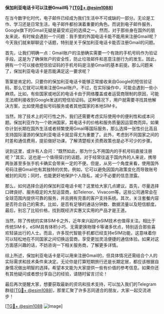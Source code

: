 **保加利亚电话卡可以注册Gmail吗？[[TG💪+ @esim1088](https://t.me/s/esim1088)]**

在当今数字化时代，电子邮件已经成为我们生活中不可或缺的一部分。无论是工作、学习还是日常生活，电子邮件都扮演着重要的角色。而说到电子邮件服务，Google旗下的Gmail无疑是最受欢迎的选择之一。然而，对于那些身在国外的朋友来说，有时候会遇到一个问题：我手里的外国电话卡能不能用来注册Gmail呢？今天我们就来聊聊这个话题，特别是关于保加利亚电话卡能否注册Gmail的问题。

首先，让我们明确一点：Gmail账户的注册确实需要一个有效的手机号码作为验证手段。这是为了确保账户的安全性，防止垃圾邮件和恶意注册行为的发生。因此，拥有一个可以接收短信验证码的手机号码是注册Gmail的基本前提。那么问题来了，保加利亚电话卡是否能满足这一要求呢？

答案是肯定的。只要你的保加利亚电话卡能够正常接收来自Google的短信验证码，那么它就可以用来注册Gmail账户。不过，在实际操作中，可能会遇到一些小麻烦。比如，有些国家或地区的电话卡由于网络覆盖或者运营商限制的原因，可能无法顺利接收到Google发送的短信验证码。这种情况下，用户就需要寻找其他解决方案，比如使用虚拟号码服务或者其他国家的本地SIM卡。

当然，除了技术上的可行性之外，我们还需要考虑实际使用中的便利性和成本问题。保加利亚作为一个欧洲国家，其电话卡的价格和服务质量因运营商而异。如果你计划长期在国外生活或者频繁使用Gmail等国际服务，那么选择一张性价比高且支持国际漫游的保加利亚电话卡就显得尤为重要了。此外，考虑到不同国家之间的时差和通信费用，提前做好功课，了解清楚相关资费政策也是必不可少的步骤。

说到这里，或许有人会问：“既然如此，那为什么不用国内的手机号码直接注册呢？”其实，这也是一个值得探讨的话题。对于经常往返于国内外的人来说，携带两张甚至多张手机卡确实会带来一定的不便。但是，从另一个角度来看，使用国外号码注册Gmail也有其独特的优势。例如，它可以避免因国内政策变化而导致账号被封的风险；同时，也能更好地保护个人隐私，减少不必要的信息泄露。

那么，如何选择合适的保加利亚电话卡呢？这里给大家几点建议。首先，尽量选择口碑良好、服务稳定的大型运营商，如Telenor、Vivacom等。这些公司通常会在全球范围内提供可靠的服务，并且拥有完善的客户支持系统。其次，关注套餐内容是否符合自己的需求。比如，是否有足够的通话分钟数、数据流量以及短信额度。最后，别忘了比较价格，找到既经济实惠又实用的产品才是王道。

当然，除了传统的实体SIM卡之外，近年来兴起的eSIM技术也值得关注。相比于传统SIM卡，eSIM具有体积小巧、无需更换物理卡等诸多优点，特别适合那些喜欢轻装出行的人士。而且，许多现代智能手机都已经支持eSIM功能，这意味着你可以轻松地在不同国家之间切换运营商，享受更加灵活便捷的通信体验。如果对这方面感兴趣的话，不妨咨询一下相关服务商，了解更多详情。

综上所述，保加利亚电话卡是可以用来注册Gmail的，但具体情况还需结合个人的实际需求和技术条件来决定。无论你是打算短期旅行还是长期定居，都应该根据自身情况做出明智的选择。希望本文能为大家提供一些有价值的参考信息。如果你还有其他疑问或者想分享自己的经验，请随时留言讨论！

最后再次提醒大家，想要获取最新的资讯和技术支持，可以加入我们的Telegram群组[[TG💪+ @esim1088](https://t.me/s/esim1088)]，那里汇聚了许多志同道合的朋友，大家一起交流进步！ 

[[TG💪+ @esim1088](https://t.me/s/esim1088) ![Image](https://i.postimg.cc/4NQfJmqS/Snipaste-2025-05-13-00-14-12.png)]